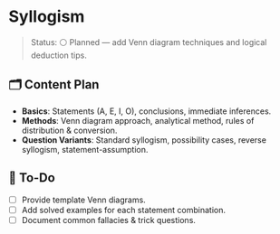 # Syllogism

>Status: ⚪ Planned — add Venn diagram techniques and logical deduction tips.

## 🗂️ Content Plan

- **Basics**: Statements (A, E, I, O), conclusions, immediate inferences.
- **Methods**: Venn diagram approach, analytical method, rules of distribution & conversion.
- **Question Variants**: Standard syllogism, possibility cases, reverse syllogism, statement-assumption.

## 📌 To-Do

- [ ] Provide template Venn diagrams.
- [ ] Add solved examples for each statement combination.
- [ ] Document common fallacies & trick questions.
